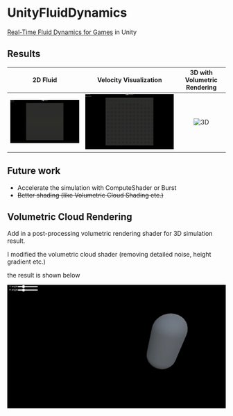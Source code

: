 # UnityFluidDynamics

[Real-Time Fluid Dynamics for Games](http://graphics.cs.cmu.edu/nsp/course/15-464/Spring11/papers/StamFluidforGames.pdf)  in Unity

## Results

|        2D Fluid        |              Velocity Visualization              | 3D with Volumetric Rendering |
| :--------------------: | :----------------------------------------------: | :--------------------------: |
| ![2D](./Result/2D.gif) | ![2D-vector-field](./Result/2D-vector-field.gif) |    ![3D](./Result/3D.gif)    |

## Future work

- Accelerate the simulation with ComputeShader or Burst
- ~~Better shading (like Volumetric Cloud Shading etc.)~~

## Volumetric Cloud Rendering

Add in a post-processing volumetric rendering shader for 3D simulation result.

I modified the volumetric cloud shader (removing detailed noise, height gradient etc.)

the result is shown below



![volumetric](./Result/volumetric.gif)


